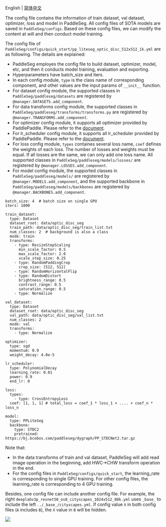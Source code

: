 English | [简体中文 ](pre_config_cn.md)

The config file contains the information of train dataset, val dataset, optimizer, loss and model in PaddleSeg.
All config files of SOTA models are saved in `PaddleSeg/configs`.
Based on these config files, we can modify the content at will and then conduct model training.

The config file of `PaddleSeg/configs/quick_start/pp_liteseg_optic_disc_512x512_1k.yml` are as following. The details are explained:
* PaddleSeg employes the config file to build dataset, optimizer, model, etc, and then it conducts model training, evaluation and exporting.
* Hyperparameters have batch_size and iters.
* In each config module, `type` is the class name of corresponding component, and other values are the input params of `__init__` function.
* For dataset config module,  the supported classes in `PaddleSeg/paddleseg/datasets` are registered by `@manager.DATASETS.add_component`.
* For data transforms config module, the supported classes in `PaddleSeg/paddleseg/transforms/transforms.py` are registered by `@manager.TRANSFORMS.add_component`.
* For optimizer config module, it supports all optimizer provided by PaddlePaddle. Please refer to the [document](https://www.paddlepaddle.org.cn/documentation/docs/zh/api/paddle/optimizer/Overview_cn.html#api).
* For lr_scheduler config module, it supports all lr_scheduler provided by PaddlePaddle. Please refer to the [document](https://www.paddlepaddle.org.cn/documentation/docs/zh/api/paddle/optimizer/Overview_cn.html#about-lr).
* For loss config module, `types` containes several loss name, `coef` defines the weights of each loss. The number of losses and weights must be equal. If all losses are the same, we can only add one loss name. All supported classes in `PaddleSeg/paddleseg/models/losses/` are registered by `@manager.LOSSES.add_component`.
* For model config module, the supported classes in `PaddleSeg/paddleseg/models/` are registered by `@manager.MODELS.add_component`, and the supported backbone in `PaddleSeg/paddleseg/models/backbones` are registered by `@manager.BACKBONES.add_component`.

```
batch_size: 4  # batch size on single GPU
iters: 1000  

train_dataset:
  type: Dataset
  dataset_root: data/optic_disc_seg
  train_path: data/optic_disc_seg/train_list.txt
  num_classes: 2  # background is also a class
  mode: train
  transforms:
    - type: ResizeStepScaling
      min_scale_factor: 0.5
      max_scale_factor: 2.0
      scale_step_size: 0.25
    - type: RandomPaddingCrop
      crop_size: [512, 512]
    - type: RandomHorizontalFlip
    - type: RandomDistort
      brightness_range: 0.5
      contrast_range: 0.5
      saturation_range: 0.5
    - type: Normalize

val_dataset:  
  type: Dataset
  dataset_root: data/optic_disc_seg
  val_path: data/optic_disc_seg/val_list.txt
  num_classes: 2
  mode: val
  transforms:
    - type: Normalize

optimizer:
  type: sgd
  momentum: 0.9
  weight_decay: 4.0e-5

lr_scheduler:
  type: PolynomialDecay
  learning_rate: 0.01
  power: 0.9
  end_lr: 0

loss:
  types:
    - type: CrossEntropyLoss
  coef: [1, 1, 1] # total_loss = coef_1 * loss_1 + .... + coef_n * loss_n

model:
  type: PPLiteSeg  
  backbone:  
    type: STDC2
    pretrained: https://bj.bcebos.com/paddleseg/dygraph/PP_STDCNet2.tar.gz

```


Note that:
* In the data transforms of train and val dataset, PaddleSeg will add read image operation in the beginning, add HWC->CHW transform operation in the end.
* For the config files in `PaddleSeg/configs/quick_start`, the learning_rate is corresponding to single GPU training. For other config files, the learning_rate is corresponding to 4 GPU training.

Besides, one config file can include another config file. For example, the right `deeplabv3p_resnet50_os8_cityscapes_1024x512_80k.yml` uses `_base_` to include the left `../_base_/cityscapes.yml`.
If config value `X` in both config files (`A` includes `B`), the `X` value in `B` will be hidden.

![](./images/fig3.png)
